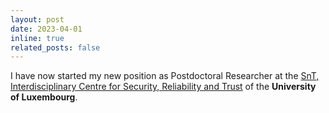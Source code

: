 ```yaml
---
layout: post
date: 2023-04-01
inline: true
related_posts: false
---
```


I have now started my new position as Postdoctoral Researcher at the [SnT, Interdisciplinary Centre for Security, Reliability and Trust](https://www.uni.lu/snt) of the **University of Luxembourg**.
